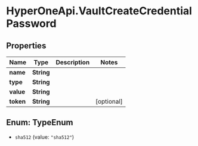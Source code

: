 # HyperOneApi.VaultCreateCredentialPassword

## Properties

Name | Type | Description | Notes
------------ | ------------- | ------------- | -------------
**name** | **String** |  | 
**type** | **String** |  | 
**value** | **String** |  | 
**token** | **String** |  | [optional] 



## Enum: TypeEnum


* `sha512` (value: `"sha512"`)




